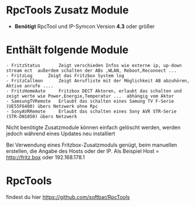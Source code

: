 # RpcTools Zusatz Module
- **Benötigt** RpcTool und IP-Symcon Version **4.3** oder größer 

# Enthält folgende Module
	- FritzStatus		Zeigt verschieden Infos wie externe ip, up-down stream ect  außerdem schalten der ABs ,WLAN, Reboot,Reconnect ... 
	- FritzLog		Zeigt das Fritzbox System log
	- FritzCallmon		Zeigt Anrufliste mit der Möglichkeit AB abzuhören, Aktive anrufe ....
	- FritzHomeAuto		Fritzbox DECT Aktoren, erlaubt das schalten und zeigt werte wie Power,Energie,Temperatur ...  abhängig vom Aktor
	- SamsungTVRemote	Erlaubt das schalten eines Samung TV F-Serie (UE55F6400) übers Netzwerk ohne Rpc
	- SonyAVRRemote		Erlaubt das schalten eines Sony AVR STR-Serie (STR-DN1050) übers Netzwerk 
	
	
Nicht benötigte Zusatzmodule können einfach gelöscht werden, werden jedoch während eines Updates neu installiert

Bei Verwendung eines Fritzbox-Zusatzmoduls genügt, beim manuellen erstellen,  die Angabe des Hosts oder der IP. 
Als Beispiel Host = http://fritz.box oder 192.168.178.1



# RpcTools

findest du hier <https://github.com/softbar/RpcTools> 


